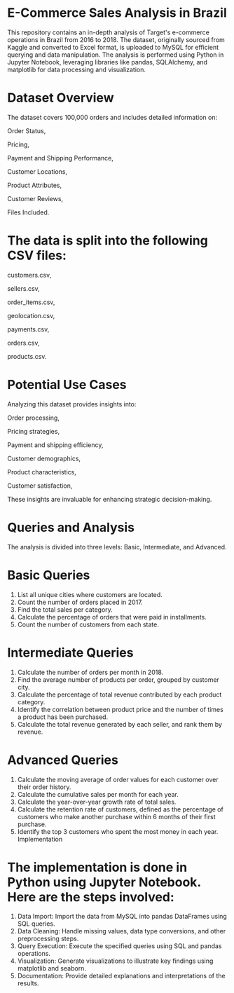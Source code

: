# E-Commerce Sales Analysis in Brazil
This repository contains an in-depth analysis of Target's e-commerce operations in Brazil from 2016 to 2018. The dataset, originally sourced from Kaggle and converted to Excel format, is uploaded to MySQL for efficient querying and data manipulation. The analysis is performed using Python in Jupyter Notebook, leveraging libraries like pandas, SQLAlchemy, and matplotlib for data processing and visualization.

# Dataset Overview
The dataset covers 100,000 orders and includes detailed information on:

Order Status,

Pricing,

Payment and Shipping Performance,

Customer Locations,

Product Attributes,

Customer Reviews,

Files Included.

# The data is split into the following CSV files:

customers.csv,

sellers.csv,

order_items.csv,

geolocation.csv,

payments.csv,

orders.csv,

products.csv.

# Potential Use Cases

Analyzing this dataset provides insights into:

Order processing,

Pricing strategies,

Payment and shipping efficiency,

Customer demographics,

Product characteristics,

Customer satisfaction,

These insights are invaluable for enhancing strategic decision-making.

# Queries and Analysis
The analysis is divided into three levels: Basic, Intermediate, and Advanced.

# Basic Queries
1) List all unique cities where customers are located.
2) Count the number of orders placed in 2017.
3) Find the total sales per category.
4) Calculate the percentage of orders that were paid in installments.
5) Count the number of customers from each state.
   
# Intermediate Queries
1) Calculate the number of orders per month in 2018.
2) Find the average number of products per order, grouped by customer city.
3) Calculate the percentage of total revenue contributed by each product category.
4) Identify the correlation between product price and the number of times a product has been purchased.
5) Calculate the total revenue generated by each seller, and rank them by revenue.
   
# Advanced Queries
1) Calculate the moving average of order values for each customer over their order history.
2) Calculate the cumulative sales per month for each year.
3) Calculate the year-over-year growth rate of total sales.
4) Calculate the retention rate of customers, defined as the percentage of customers who make another purchase within 6 months of their first purchase.
5) Identify the top 3 customers who spent the most money in each year.
Implementation

# The implementation is done in Python using Jupyter Notebook. Here are the steps involved:

1) Data Import: Import the data from MySQL into pandas DataFrames using SQL queries.
2) Data Cleaning: Handle missing values, data type conversions, and other preprocessing steps.
3) Query Execution: Execute the specified queries using SQL and pandas operations.
4) Visualization: Generate visualizations to illustrate key findings using matplotlib and seaborn.
5) Documentation: Provide detailed explanations and interpretations of the results.
